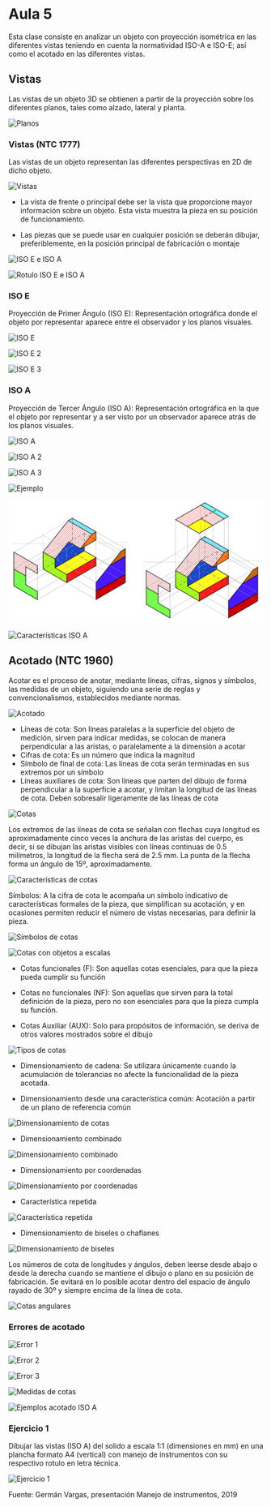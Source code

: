 <h1>Aula 5</h1>

Esta clase consiste en analizar un objeto con proyección isométrica en las diferentes vistas teniendo en cuenta la normatividad ISO-A e ISO-E; así como el acotado en las diferentes vistas.

<h2>Vistas</h2>

Las vistas de un objeto 3D se obtienen a partir de la proyección sobre los diferentes planos, tales como alzado, lateral y planta.

![Planos](Imágenes/image.png)

<h3>Vistas (NTC 1777)</h3>

Las vistas de un objeto representan las diferentes perspectivas en 2D de dicho objeto.

![Vistas](Imágenes/image-1.png)

- La vista de frente o principal debe ser  la vista que proporcione mayor información  sobre un objeto. Esta vista muestra la pieza en su posición de funcionamiento.

- Las piezas que se puede usar en cualquier posición se deberán dibujar, preferiblemente, en la posición principal de fabricación o montaje

![ISO E e ISO A](Imágenes/image-4.png)

![Rotulo ISO E e ISO A](Imágenes/image-5.png)

<h3>ISO E</h3>

Proyección de Primer Ángulo (ISO E): Representación ortográfica donde el objeto por representar aparece entre el observador y  los planos visuales.

![ISO E](Imágenes/image-2.png)

![ISO E 2](Imágenes/image-6.png)

![ISO E 3](Imágenes/image-7.png)

<h3>ISO A</h3>

Proyección de Tercer Ángulo (ISO A): Representación ortográfica en la que el objeto por representar y a ser visto por un observador aparece atrás de los planos visuales.

![ISO A](Imágenes/image-3.png)

![ISO A 2](Imágenes/image-8.png)

![ISO A 3](Imágenes/image-9.png)

![Ejemplo](Imágenes/image-10.png)

![Ejemplo](image-11.png)

![Características ISO A](Imágenes/image-12.png)

<h2>Acotado (NTC 1960)</h2>

Acotar  es  el  proceso  de  anotar,  mediante  líneas,  cifras,  signos  y  símbolos,  las medidas de un objeto, siguiendo una serie de reglas y convencionalismos, establecidos mediante normas.

![Acotado](Imágenes/image-13.png)

- Líneas de cota: Son líneas paralelas a la superficie del objeto de medición, sirven para indicar medidas, se colocan de manera  perpendicular a las aristas, o paralelamente a la dimensión a acotar
- Cifras de cota: Es un número que indica la magnitud
- Símbolo de final de cota: Las líneas de cota serán terminadas en sus extremos por un símbolo
- Líneas auxiliares de cota: Son líneas que parten  del dibujo de forma perpendicular a la superficie a acotar, y limitan la longitud de las líneas de cota. Deben sobresalir ligeramente de las líneas de cota

![Cotas](Imágenes/image-14.png)

Los extremos de las líneas de cota se señalan con flechas cuya longitud es aproximadamente cinco veces la anchura de las aristas del cuerpo, es decir, si se dibujan las aristas visibles con líneas continuas de 0.5 milímetros, la longitud de la flecha será de 2.5 mm. La punta de la flecha forma un ángulo de 15º, aproximadamente.

![Características de cotas](Imágenes/image-15.png)

Símbolos: A la cifra de cota le acompaña un símbolo indicativo de características formales de la pieza, que simplifican su acotación, y en ocasiones permiten reducir el número de vistas necesarias, para definir la pieza.

![Símbolos de cotas](Imágenes/image-16.png)

![Cotas con objetos a escalas](Imágenes/image-17.png)

- Cotas funcionales (F): Son aquellas cotas esenciales, para que la pieza pueda cumplir su función

- Cotas no funcionales (NF): Son aquellas que sirven para la total definición de la pieza, pero no son esenciales para que la pieza cumpla su función.

- Cotas Auxiliar (AUX): Solo para propósitos de información, se deriva de otros valores mostrados sobre el dibujo

![Tipos de cotas](Imágenes/image-18.png)

- Dimensionamiento de cadena: Se utilizara únicamente cuando la acumulación de tolerancias no afecte la funcionalidad de la pieza acotada.

- Dimensionamiento desde una característica común: Acotación a partir de un plano de referencia común

![Dimensionamiento de cotas](Imágenes/image-19.png)

- Dimensionamiento combinado

![Dimensionamiento combinado](Imágenes/image-21.png)

- Dimensionamiento por coordenadas

![Dimensionamiento por coordenadas](Imágenes/image-20.png)

- Característica repetida

![Característica repetida](Imágenes/image-22.png)

- Dimensionamiento de biseles o chaflanes

![Dimensionamiento de biseles](Imágenes/image-24.png)

Los números de cota de longitudes y ángulos, deben leerse desde abajo o desde la derecha cuando se mantiene el dibujo o plano en su posición de fabricación. Se evitará en lo posible acotar dentro del espacio de ángulo rayado de 30º y siempre encima de la línea de cota. 

![Cotas angulares](Imágenes/image-23.png)

<h3>Errores de acotado</h3>

![Error 1](Imágenes/image-25.png)

![Error 2](Imágenes/image-26.png)

![Error 3](Imágenes/image-27.png)

![Medidas de cotas](Imágenes/image-28.png)

![Ejemplos acotado ISO A](Imágenes/image-29.png)

<h3>Ejercicio 1</h3>

Dibujar las vistas (ISO A) del solido a escala 1:1 (dimensiones en mm) en una plancha formato A4 (vertical) con manejo de instrumentos con su respectivo rotulo en letra técnica.

![Ejercicio 1](Imágenes/image-30.png)

Fuente: Germán Vargas, presentación Manejo de instrumentos, 2019